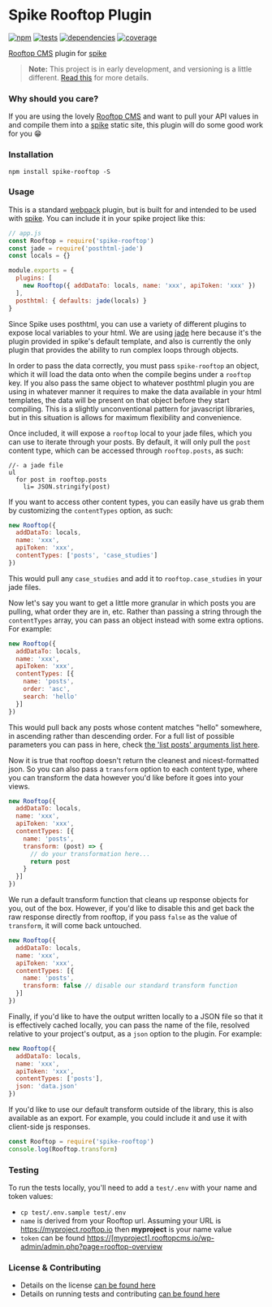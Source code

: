 # Spike Rooftop Plugin

[![npm](http://img.shields.io/npm/v/spike-rooftop.svg?style=flat)](https://badge.fury.io/js/spike-rooftop) [![tests](http://img.shields.io/travis/static-dev/spike-rooftop/master.svg?style=flat)](https://travis-ci.org/static-dev/spike-rooftop) [![dependencies](http://img.shields.io/david/static-dev/spike-rooftop.svg?style=flat)](https://david-dm.org/static-dev/spike-rooftop)
[![coverage](http://img.shields.io/coveralls/static-dev/spike-rooftop.svg?style=flat)](https://coveralls.io/github/static-dev/spike-rooftop)

[Rooftop CMS](https://www.rooftopcms.com/) plugin for [spike](https://github.com/static-dev/spike)

> **Note:** This project is in early development, and versioning is a little different. [Read this](http://markup.im/#q4_cRZ1Q) for more details.

### Why should you care?

If you are using the lovely [Rooftop CMS](https://www.rooftopcms.com/) and want to pull your API values in and compile them into a [spike](https://github.com/static-dev/spike) static site, this plugin will do some good work for you :grin:

### Installation

`npm install spike-rooftop -S`

### Usage

This is a standard [webpack](https://webpack.github.io/) plugin, but is built for and intended to be used with [spike](https://github.com/static-dev/spike). You can include it in your spike project like this:

```js
// app.js
const Rooftop = require('spike-rooftop')
const jade = require('posthtml-jade')
const locals = {}

module.exports = {
  plugins: [
    new Rooftop({ addDataTo: locals, name: 'xxx', apiToken: 'xxx' })
  ],
  posthtml: { defaults: jade(locals) }
}
```

Since Spike uses posthtml, you can use a variety of different plugins to expose local variables to your html. We are using [jade](https://github.com/posthtml/posthtml-jade) here because it's the plugin provided in spike's default template, and also is currently the only plugin that provides the ability to run complex loops through objects.

In order to pass the data correctly, you must pass `spike-rooftop` an object, which it will load the data onto when the compile begins under a `rooftop` key. If you also pass the same object to whatever posthtml plugin you are using in whatever manner it requires to make the data available in your html templates, the data will be present on that object before they start compiling. This is a slightly unconventional pattern for javascript libraries, but in this situation is allows for maximum flexibility and convenience.

Once included, it will expose a `rooftop` local to your jade files, which you can use to iterate through your posts. By default, it will only pull the `post` content type, which can be accessed through `rooftop.posts`, as such:

```jade
//- a jade file
ul
  for post in rooftop.posts
    li= JSON.stringify(post)
```

If you want to access other content types, you can easily have us grab them by customizing the `contentTypes` option, as such:

```js
new Rooftop({
  addDataTo: locals,
  name: 'xxx',
  apiToken: 'xxx',
  contentTypes: ['posts', 'case_studies']
})
```

This would pull any `case_studies` and add it to `rooftop.case_studies` in your jade files.

Now let's say you want to get a little more granular in which posts you are pulling, what order they are in, etc. Rather than passing a string through the `contentTypes` array, you can pass an object instead with some extra options. For example:

```js
new Rooftop({
  addDataTo: locals,
  name: 'xxx',
  apiToken: 'xxx',
  contentTypes: [{
    name: 'posts',
    order: 'asc',
    search: 'hello'
  }]
})
```

This would pull back any posts whose content matches "hello" somewhere, in ascending rather than descending order. For a full list of possible parameters you can pass in here, check [the 'list posts' arguments list here](http://v2.wp-api.org/reference/posts/).

Now it is true that rooftop doesn't return the cleanest and nicest-formatted json. So you can also pass a `transform` option to each content type, where you can transform the data however you'd like before it goes into your views.

```js
new Rooftop({
  addDataTo: locals,
  name: 'xxx',
  apiToken: 'xxx',
  contentTypes: [{
    name: 'posts',
    transform: (post) => {
      // do your transformation here...
      return post
    }
  }]
})
```

We run a default transform function that cleans up response objects for you, out of the box. However, if you'd like to disable this and get back the raw response directly from rooftop, if you pass `false` as the value of `transform`, it will come back untouched.

```js
new Rooftop({
  addDataTo: locals,
  name: 'xxx',
  apiToken: 'xxx',
  contentTypes: [{
    name: 'posts',
    transform: false // disable our standard transform function
  }]
})
```

Finally, if you'd like to have the output written locally to a JSON file so that it is effectively cached locally, you can pass the name of the file, resolved relative to your project's output, as a `json` option to the plugin. For example:

```js
new Rooftop({
  addDataTo: locals,
  name: 'xxx',
  apiToken: 'xxx',
  contentTypes: ['posts'],
  json: 'data.json'
})
```

If you'd like to use our default transform outside of the library, this is also available as an export. For example, you could include it and use it with client-side js responses.

```js
const Rooftop = require('spike-rooftop')
console.log(Rooftop.transform)
```

### Testing

To run the tests locally, you'll need to add a `test/.env` with your name and token values:

- `cp test/.env.sample test/.env`
- `name` is derived from your Rooftop url. Assuming your URL is https://myproject.rooftop.io then **myproject** is your name value
- `token` can be found <https://[myproject].rooftopcms.io/wp-admin/admin.php?page=rooftop-overview>

### License & Contributing

- Details on the license [can be found here](LICENSE.md)
- Details on running tests and contributing [can be found here](contributing.md)
